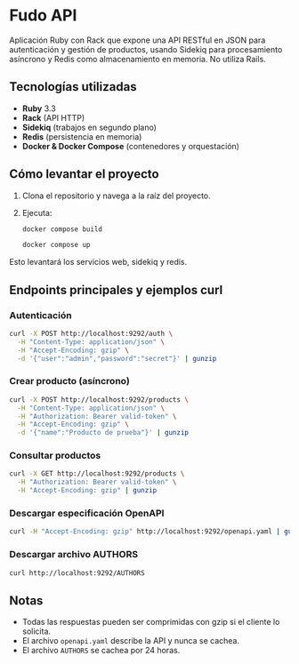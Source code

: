 # Fudo API

Aplicación Ruby con Rack que expone una API RESTful en JSON para autenticación y gestión de productos, usando Sidekiq para procesamiento asíncrono y Redis como almacenamiento en memoria. No utiliza Rails.

## Tecnologías utilizadas

- **Ruby** 3.3
- **Rack** (API HTTP)
- **Sidekiq** (trabajos en segundo plano)
- **Redis** (persistencia en memoria)
- **Docker & Docker Compose** (contenedores y orquestación)

## Cómo levantar el proyecto

1. Clona el repositorio y navega a la raíz del proyecto.
2. Ejecuta:

   ```bash
   docker compose build
   
   docker compose up
   ```

Esto levantará los servicios web, sidekiq y redis.

## Endpoints principales y ejemplos curl

### Autenticación

```bash
curl -X POST http://localhost:9292/auth \
  -H "Content-Type: application/json" \
  -H "Accept-Encoding: gzip" \
  -d '{"user":"admin","password":"secret"}' | gunzip
```

### Crear producto (asíncrono)

```bash
curl -X POST http://localhost:9292/products \
  -H "Content-Type: application/json" \
  -H "Authorization: Bearer valid-token" \
  -H "Accept-Encoding: gzip" \
  -d '{"name":"Producto de prueba"}' | gunzip
```

### Consultar productos

```bash
curl -X GET http://localhost:9292/products \
  -H "Authorization: Bearer valid-token" \
  -H "Accept-Encoding: gzip" | gunzip
```

### Descargar especificación OpenAPI

```bash
curl -H "Accept-Encoding: gzip" http://localhost:9292/openapi.yaml | gunzip
```

### Descargar archivo AUTHORS

```bash
curl http://localhost:9292/AUTHORS
```

## Notas

- Todas las respuestas pueden ser comprimidas con gzip si el cliente lo solicita.
- El archivo `openapi.yaml` describe la API y nunca se cachea.
- El archivo `AUTHORS` se cachea por 24 horas.